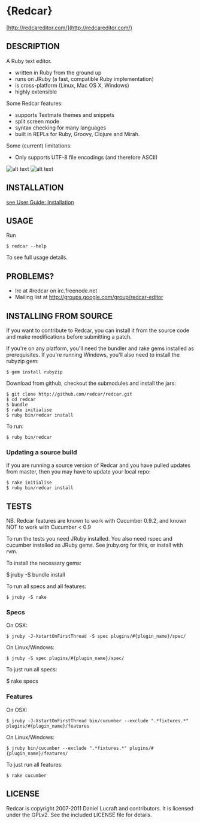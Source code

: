 {Redcar}
========

[http://redcareditor.com/](http://redcareditor.com/)

## DESCRIPTION

A Ruby text editor.

 * written in Ruby from the ground up
 * runs on JRuby (a fast, compatible Ruby implementation)
 * is cross-platform (Linux, Mac OS X, Windows)
 * highly extensible

Some Redcar features:

 * supports Textmate themes and snippets
 * split screen mode
 * syntax checking for many languages
 * built in REPLs for Ruby, Groovy, Clojure and Mirah.

Some (current) limitations:

 * Only supports UTF-8 file encodings (and therefore ASCII)

![alt text](http://redcareditor.com/images/redcar-4-thumb.png "Title")
![alt text](http://redcareditor.com/images/redcar-1-thumb.png "Title")

## INSTALLATION

[see User Guide: Installation](https://github.com/redcar/redcar/wiki/Installation)

## USAGE

Run 

    $ redcar --help

To see full usage details.

## PROBLEMS?

* Irc at #redcar on irc.freenode.net
* Mailing list at http://groups.google.com/group/redcar-editor

## INSTALLING FROM SOURCE

If you want to contribute to Redcar, you can install it from the source code and make modifications before submitting a patch.

If you're on any platform, you'll need the bundler and rake gems installed as prerequisites.
If you're running Windows, you'll also need to install the rubyzip gem:

    $ gem install rubyzip

Download from github, checkout the submodules and install the jars:

    $ git clone http://github.com/redcar/redcar.git
    $ cd redcar
    $ bundle
    $ rake initialise
    $ ruby bin/redcar install

To run:

    $ ruby bin/redcar

### Updating a source build

If you are running a source version of Redcar and you have pulled updates from master, then you may have to update your local repo:

    $ rake initialise
    $ ruby bin/redcar install

## TESTS

NB. Redcar features are known to work with Cucumber 0.9.2, and known NOT to work with Cucumber < 0.9

To run the tests you need JRuby installed. You also need rspec and cucumber installed as JRuby gems. See jruby.org for this, or install with rvm.

To install the necessary gems:

$ jruby -S bundle install

To run all specs and all features:

    $ jruby -S rake

### Specs

On OSX:

    $ jruby -J-XstartOnFirstThread -S spec plugins/#{plugin_name}/spec/

On Linux/Windows:

    $ jruby -S spec plugins/#{plugin_name}/spec/

To just run all specs:

   $ rake specs  

### Features

On OSX:

    $ jruby -J-XstartOnFirstThread bin/cucumber --exclude ".*fixtures.*" plugins/#{plugin_name}/features

On Linux/Windows:

    $ jruby bin/cucumber --exclude ".*fixtures.*" plugins/#{plugin_name}/features/

To just run all features:

    $ rake cucumber

## LICENSE

Redcar is copyright 2007-2011 Daniel Lucraft and contributors.
It is licensed under the GPLv2. See the included LICENSE file for details.
